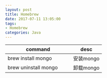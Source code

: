 ```yaml
---
layout: post
title: Homebrew
date: 2017-07-11 13:05:00
tags:
- Homebrew
categories: Java
---
```



|              command          |                    desc                    |
| ----------------------------- | ------------------------------------------ |
| brew install mongo            | 安装mongo                                  |
| brew uninstall mongo          | 卸载mongo                                  |
